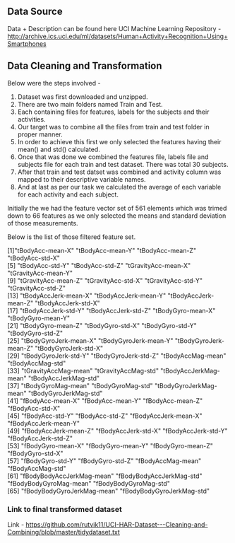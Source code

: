 ## Data Source 

Data + Description can be found here UCI Machine Learning Repository - http://archive.ics.uci.edu/ml/datasets/Human+Activity+Recognition+Using+Smartphones

## Data Cleaning and Transformation

Below were the steps involved - 

1. Dataset was first downloaded and unzipped.
2. There are two main folders named Train and Test.
3. Each containing files for features, labels for the subjects and their activities.
4. Our target was to combine all the files from train and test folder in proper manner. 
5. In order to achieve this first we only selected the features having their mean() and std() calculated.
6. Once that was done we combined the features file, labels file and subjects file for each train and test dataset. There was total 30 subjects.
7. After that train and test datset was combined and activity column was mapped to their descriptive variable names.
8. And at last as per our task we calculated the average of each variable for each activity and each subject.

Initially the we had the feature vector set of 561 elements which was trimed down to 66 features as we only selected the means and standard deviation of those measurements.

Below is the list of those filtered feature set.

 [1]"tBodyAcc-mean-X"           "tBodyAcc-mean-Y"           "tBodyAcc-mean-Z"           "tBodyAcc-std-X"           
 [5] "tBodyAcc-std-Y"            "tBodyAcc-std-Z"            "tGravityAcc-mean-X"        "tGravityAcc-mean-Y"       
 [9] "tGravityAcc-mean-Z"        "tGravityAcc-std-X"         "tGravityAcc-std-Y"         "tGravityAcc-std-Z"        
[13] "tBodyAccJerk-mean-X"       "tBodyAccJerk-mean-Y"       "tBodyAccJerk-mean-Z"       "tBodyAccJerk-std-X"       
[17] "tBodyAccJerk-std-Y"        "tBodyAccJerk-std-Z"        "tBodyGyro-mean-X"          "tBodyGyro-mean-Y"         
[21] "tBodyGyro-mean-Z"          "tBodyGyro-std-X"           "tBodyGyro-std-Y"           "tBodyGyro-std-Z"          
[25] "tBodyGyroJerk-mean-X"      "tBodyGyroJerk-mean-Y"      "tBodyGyroJerk-mean-Z"      "tBodyGyroJerk-std-X"      
[29] "tBodyGyroJerk-std-Y"       "tBodyGyroJerk-std-Z"       "tBodyAccMag-mean"          "tBodyAccMag-std"          
[33] "tGravityAccMag-mean"       "tGravityAccMag-std"        "tBodyAccJerkMag-mean"      "tBodyAccJerkMag-std"      
[37] "tBodyGyroMag-mean"         "tBodyGyroMag-std"          "tBodyGyroJerkMag-mean"     "tBodyGyroJerkMag-std"     
[41] "fBodyAcc-mean-X"           "fBodyAcc-mean-Y"           "fBodyAcc-mean-Z"           "fBodyAcc-std-X"           
[45] "fBodyAcc-std-Y"            "fBodyAcc-std-Z"            "fBodyAccJerk-mean-X"       "fBodyAccJerk-mean-Y"      
[49] "fBodyAccJerk-mean-Z"       "fBodyAccJerk-std-X"        "fBodyAccJerk-std-Y"        "fBodyAccJerk-std-Z"       
[53] "fBodyGyro-mean-X"          "fBodyGyro-mean-Y"          "fBodyGyro-mean-Z"          "fBodyGyro-std-X"          
[57] "fBodyGyro-std-Y"           "fBodyGyro-std-Z"           "fBodyAccMag-mean"          "fBodyAccMag-std"          
[61] "fBodyBodyAccJerkMag-mean"  "fBodyBodyAccJerkMag-std"   "fBodyBodyGyroMag-mean"     "fBodyBodyGyroMag-std"     
[65] "fBodyBodyGyroJerkMag-mean" "fBodyBodyGyroJerkMag-std" 

### Link to final transformed dataset 

Link - https://github.com/rutvik11/UCI-HAR-Dataset---Cleaning-and-Combining/blob/master/tidydataset.txt
